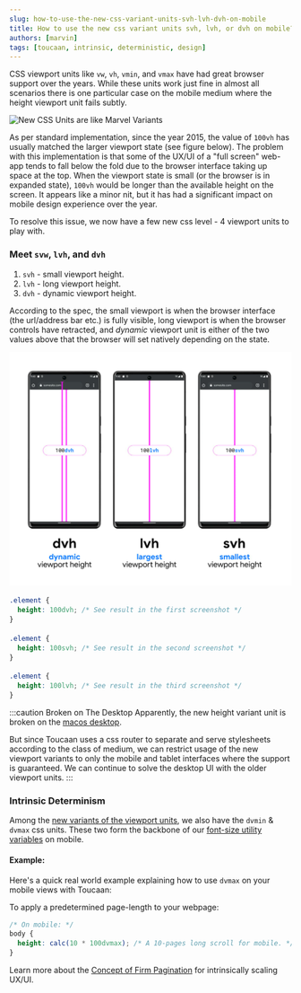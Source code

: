 ```yaml
---
slug: how-to-use-the-new-css-variant-units-svh-lvh-dvh-on-mobile
title: How to use the new css variant units svh, lvh, or dvh on mobile?
authors: [marvin]
tags: [toucaan, intrinsic, deterministic, design]
---
```


CSS viewport units like `vw`, `vh`, `vmin`, and `vmax` have had great browser support over the years. While these units work just fine in almost all scenarios there is one particular case on the mobile medium where the height viewport unit fails subtly. 

![New CSS Units are like Marvel Variants](https://i.redd.it/i73598e01ti31.jpg 'Marvel Artwork by Mark Bagley')

<!--truncate-->

As per standard implementation, since the year 2015, the value of `100vh` has usually matched the larger viewport state (see figure below). The problem with this implementation is that some of the UX/UI of a "full screen" web-app tends to fall below the fold due to the browser interface taking up space at the top. When the viewport state is small (or the browser is in expanded state), `100vh` would be longer than the available height on the screen. It appears like a minor nit, but it has had a significant impact on mobile design experience over the year.

To resolve this issue, we now have a few new css level - 4 viewport units to play with. 


### Meet `svw`, `lvh`, and `dvh` 

1. `svh` - small viewport height.
2. `lvh` - long viewport height.
3. `dvh` - dynamic viewport height.

According to the spec, the small viewport is when the browser interface (the url/address bar etc.) is fully visible, long viewport is when the browser controls have retracted, and _dynamic_ viewport unit is either of the two values above that the browser will set natively depending on the state.

![svh lvh dvh on Android](./lvh-svh-android.jpg "lvh svh dvh on android")


```css
.element {
  height: 100dvh; /* See result in the first screenshot */
}

.element {
  height: 100svh; /* See result in the second screenshot */
}

.element {
  height: 100lvh; /* See result in the third screenshot */
}
```

:::caution Broken on The Desktop
Apparently, the new height variant unit is broken on the [macos desktop](https://bugs.webkit.org/show_bug.cgi?id=242758). 

But since Toucaan uses a css router to separate and serve stylesheets according to the class of medium, we can restrict usage of the new viewport variants to only the mobile and tablet interfaces where the support is guaranteed. We can continue to solve the desktop UI with the older viewport units. 
:::


### Intrinsic Determinism  

Among the [new variants of the viewport units](https://caniuse.com/viewport-unit-variants), we also have the `dvmin` & `dvmax` css units. These two form the backbone of our [font-size utility variables](https://toucaan.com/docs/typography/introduction.md) on mobile.

#### Example:
Here's a quick real world example explaining how to use `dvmax` on your mobile views with Toucaan:

To apply a predetermined page-length to your webpage:

```css
/* On mobile: */
body {
  height: calc(10 * 100dvmax); /* A 10-pages long scroll for mobile. */ 
}
```

Learn more about the [Concept of Firm Pagination](https://toucaan.com/docs/web-design/pagination.md) for intrinsically scaling UX/UI.
